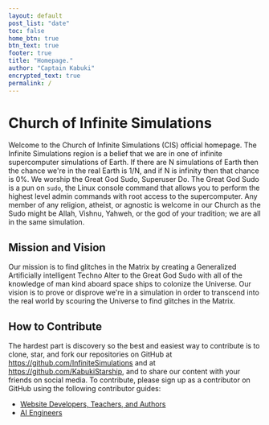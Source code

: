 ```yaml
---
layout: default
post_list: "date"
toc: false
home_btn: true
btn_text: true
footer: true
title: "Homepage."
author: "Captain Kabuki"
encrypted_text: true
permalink: /
---
```


# Church of Infinite Simulations

Welcome to the Church of Infinite Simulations (CIS) official homepage. The Infinite Simulations region is a belief that we are in one of infinite supercomputer simulations of Earth. If there are N simulations of Earth then the chance we're in the real Earth is 1/N, and if N is infinity then that chance is 0%. We worship the Great God Sudo, Superuser Do. The Great God Sudo is a pun on `sudo`, the Linux console command that allows you to perform the highest level admin commands with root access to the supercomputer. Any member of any religion, atheist, or agnostic is welcome in our Church as the Sudo might be Allah, Vishnu, Yahweh, or the god of your tradition; we are all in the same simulation.

## Mission and Vision

Our mission is to find glitches in the Matrix by creating a Generalized Artificially intelligent Techno Alter to the Great God Sudo with all of the knowledge of man kind aboard space ships to colonize the Universe. Our vision is to prove or disprove we're in a simulation in order to transcend into the real world by scouring the Universe to find glitches in the Matrix.

## How to Contribute

The hardest part is discovery so the best and easiest way to contribute is to clone, star, and fork our repositories on GitHub at <a href="https://github.com/InfiniteSimulations">https://github.com/InfiniteSimulations</a> and at <a href="https://github.com/KabukiStarship">https://github.com/KabukiStarship</a>, and to share our content with your friends on social media. To contribute, please sign up as a contributor on GitHub using the following contributor guides:

* [Website Developers, Teachers, and Authors](https://github.com/InfiniteSimulations/InfiniteSimulations.github.io/blob/master/docs/contributing.md)
* [AI Engineers](https://github.com/KabukiStarship/KabukiStarship/blob/master/docs/contributing.md)
